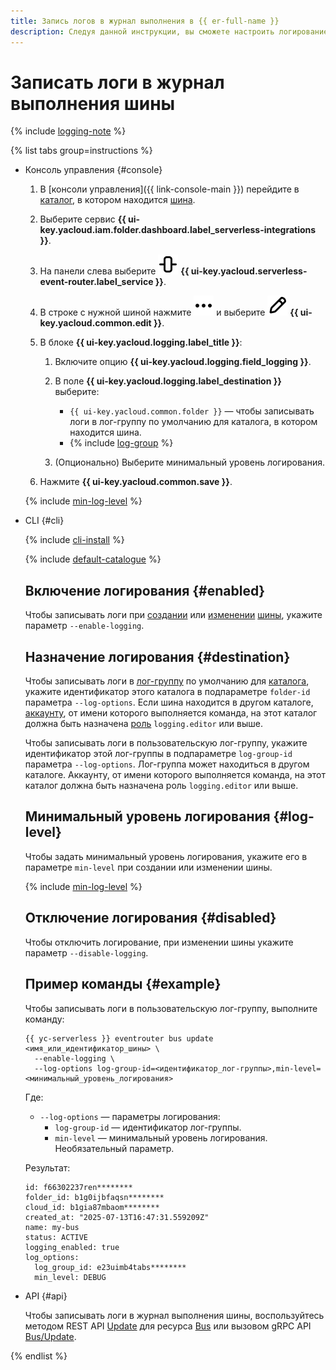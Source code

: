 ```yaml
---
title: Запись логов в журнал выполнения в {{ er-full-name }}
description: Следуя данной инструкции, вы сможете настроить логирование шины.
---
```


# Записать логи в журнал выполнения шины

{% include [logging-note](../../../../_includes/functions/logging-note.md) %}

{% list tabs group=instructions %}

- Консоль управления {#console}

  1. В [консоли управления]({{ link-console-main }}) перейдите в [каталог](../../../../resource-manager/concepts/resources-hierarchy.md#folder), в котором находится [шина](../../../concepts/eventrouter/bus.md).
  1. Выберите сервис **{{ ui-key.yacloud.iam.folder.dashboard.label_serverless-integrations }}**.
  1. На панели слева выберите ![image](../../../../_assets/console-icons/object-align-center-vertical.svg) **{{ ui-key.yacloud.serverless-event-router.label_service }}**.
  1. В строке с нужной шиной нажмите ![image](../../../../_assets/console-icons/ellipsis.svg) и выберите ![image](../../../../_assets/console-icons/pencil.svg) **{{ ui-key.yacloud.common.edit }}**.
  1. В блоке **{{ ui-key.yacloud.logging.label_title }}**:

      1. Включите опцию **{{ ui-key.yacloud.logging.field_logging }}**.
      1. В поле **{{ ui-key.yacloud.logging.label_destination }}** выберите:

         * `{{ ui-key.yacloud.common.folder }}` — чтобы записывать логи в лог-группу по умолчанию для каталога, в котором находится шина.
         * {% include [log-group](../../../../_includes/functions/log-group.md) %}

      1. (Опционально) Выберите минимальный уровень логирования.

  1. Нажмите **{{ ui-key.yacloud.common.save }}**.

  {% include [min-log-level](../../../../_includes/serverless-integrations/bus-min-log-level.md) %}

- CLI {#cli}

  {% include [cli-install](../../../../_includes/cli-install.md) %}

  {% include [default-catalogue](../../../../_includes/default-catalogue.md) %}

  ## Включение логирования {#enabled}
  
  Чтобы записывать логи при [создании](create.md) или [изменении](update.md) [шины](../../../concepts/eventrouter/bus.md), укажите параметр `--enable-logging`.
  
  ## Назначение логирования {#destination}
  
  Чтобы записывать логи в [лог-группу](../../../../logging/concepts/log-group.md) по умолчанию для [каталога](../../../../resource-manager/concepts/resources-hierarchy.md#folder), укажите идентификатор этого каталога в подпараметре `folder-id` параметра `--log-options`. Если шина находится в другом каталоге, [аккаунту](../../../../iam/concepts/users/accounts.md), от имени которого выполняется команда, на этот каталог должна быть назначена [роль](../../../../logging/security/index.md#logging-editor) `logging.editor` или выше.
  
  Чтобы записывать логи в пользовательскую лог-группу, укажите идентификатор этой лог-группы в подпараметре `log-group-id` параметра `--log-options`. Лог-группа может находиться в другом каталоге. Аккаунту, от имени которого выполняется команда, на этот каталог должна быть назначена роль `logging.editor` или выше.

  ## Минимальный уровень логирования {#log-level}

  Чтобы задать минимальный уровень логирования, укажите его в параметре `min-level` при создании или изменении шины.

  {% include [min-log-level](../../../../_includes/serverless-integrations/bus-min-log-level.md) %}

  ## Отключение логирования {#disabled}

  Чтобы отключить логирование, при изменении шины укажите параметр `--disable-logging`.

  ## Пример команды {#example}

  Чтобы записывать логи в пользовательскую лог-группу, выполните команду:

  ```
  {{ yc-serverless }} eventrouter bus update <имя_или_идентификатор_шины> \
    --enable-logging \
    --log-options log-group-id=<идентификатор_лог-группы>,min-level=<минимальный_уровень_логирования>
  ```

  Где:

  * `--log-options` — параметры логирования:
    * `log-group-id` — идентификатор лог-группы.
    * `min-level` — минимальный уровень логирования. Необязательный параметр.

  Результат:

  ```text
  id: f66302237ren********
  folder_id: b1g0ijbfaqsn********
  cloud_id: b1gia87mbaom********
  created_at: "2025-07-13T16:47:31.559209Z"
  name: my-bus
  status: ACTIVE
  logging_enabled: true
  log_options:
    log_group_id: e23uimb4tabs********
    min_level: DEBUG
  ```

- API {#api}

  Чтобы записывать логи в журнал выполнения шины, воспользуйтесь методом REST API [Update](../../../../serverless-integrations/eventrouter/api-ref/Bus/update.md) для ресурса [Bus](../../../../serverless-integrations/eventrouter/api-ref/Bus/index.md) или вызовом gRPC API [Bus/Update](../../../../serverless-integrations/eventrouter/api-ref/grpc/Bus/update.md).

{% endlist %}